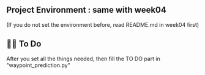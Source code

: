 ## Project Environment : same with week04
(If you do not set the environment before, read README.md in week04 first)

## 💪🏻 To Do
After you set all the things needed, then fill the TO DO part in "waypoint_prediction.py"
